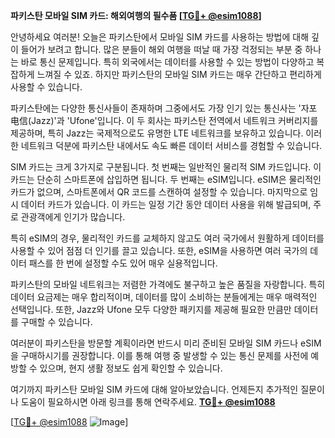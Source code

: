 **파키스탄 모바일 SIM 카드: 해외여행의 필수품 [[TG💪+ @esim1088](https://t.me/s/esim1088)]**

안녕하세요 여러분! 오늘은 파키스탄에서 모바일 SIM 카드를 사용하는 방법에 대해 깊이 들어가 보려고 합니다. 많은 분들이 해외 여행을 떠날 때 가장 걱정되는 부분 중 하나는 바로 통신 문제입니다. 특히 외국에서는 데이터를 사용할 수 있는 방법이 다양하고 복잡하게 느껴질 수 있죠. 하지만 파키스탄의 모바일 SIM 카드는 매우 간단하고 편리하게 사용할 수 있습니다.

파키스탄에는 다양한 통신사들이 존재하며 그중에서도 가장 인기 있는 통신사는 '자포电信(Jazz)'과 'Ufone'입니다. 이 두 회사는 파키스탄 전역에서 네트워크 커버리지를 제공하며, 특히 Jazz는 국제적으로도 유명한 LTE 네트워크를 보유하고 있습니다. 이러한 네트워크 덕분에 파키스탄 내에서도 속도 빠른 데이터 서비스를 경험할 수 있습니다.

SIM 카드는 크게 3가지로 구분됩니다. 첫 번째는 일반적인 물리적 SIM 카드입니다. 이 카드는 단순히 스마트폰에 삽입하면 됩니다. 두 번째는 eSIM입니다. eSIM은 물리적인 카드가 없으며, 스마트폰에서 QR 코드를 스캔하여 설정할 수 있습니다. 마지막으로 임시 데이터 카드가 있습니다. 이 카드는 일정 기간 동안 데이터 사용을 위해 발급되며, 주로 관광객에게 인기가 많습니다.

특히 eSIM의 경우, 물리적인 카드를 교체하지 않고도 여러 국가에서 원활하게 데이터를 사용할 수 있어 점점 더 인기를 끌고 있습니다. 또한, eSIM을 사용하면 여러 국가의 데이터 패스를 한 번에 설정할 수도 있어 매우 실용적입니다.

파키스탄의 모바일 네트워크는 저렴한 가격에도 불구하고 높은 품질을 자랑합니다. 특히 데이터 요금제는 매우 합리적이며, 데이터를 많이 소비하는 분들에게는 매우 매력적인 선택입니다. 또한, Jazz와 Ufone 모두 다양한 패키지를 제공해 필요한 만큼만 데이터를 구매할 수 있습니다.

여러분이 파키스탄을 방문할 계획이라면 반드시 미리 준비된 모바일 SIM 카드나 eSIM을 구매하시기를 권장합니다. 이를 통해 여행 중 발생할 수 있는 통신 문제를 사전에 예방할 수 있으며, 현지 생활 정보도 쉽게 확인할 수 있습니다.

여기까지 파키스탄 모바일 SIM 카드에 대해 알아보았습니다. 언제든지 추가적인 질문이나 도움이 필요하시면 아래 링크를 통해 연락주세요. **[TG💪+ @esim1088](https://t.me/s/esim1088)**

[[TG💪+ @esim1088](https://t.me/s/esim1088) ![Image](https://i.postimg.cc/Y0z9fWf4/image.png)]